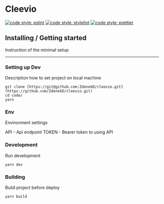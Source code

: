 # Cleevio

[![code style: eslint](https://img.shields.io/badge/code%20style-eslint-%23463fd4)](https://eslint.org)
[![code style: stylelint](https://img.shields.io/badge/code%20style-stylelint-success)](https://stylelint.io)
[![code style: prettier](https://img.shields.io/badge/code_style-prettier-ff69b4.svg?style=flat-square)](https://github.com/prettier/prettier)

## Installing / Getting started

Instruction of the minimal setup

---

### Setting up Dev

Description how to set project on local machine

```
git clone [https://git@github.com:ZdenekD/cleevio.git](https://github.com/ZdenekD/cleevio.git)
cd code/
yarn
```

### Env

Environment settings

API - Api endpoint
TOKEN - Bearer token to using API

### Development

Run development

```
yarn dev
```

### Building

Build project before deploy

```
yarn build
```
